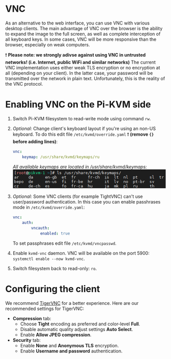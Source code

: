 # VNC
As an alternative to the web interface, you can use VNC with various desktop clients. The main advantage of VNC over the browser is the ability to expand the image to the full screen, as well as complete interception of all keyboard keys. In some cases, VNC will be more responsive than the browser, especially on weak computers.

:exclamation: **Please note: we strongly adivse against using VNC in untrusted networks! (i.e. Internet, public WiFi and similar networks)** 
The current VNC implementation uses either weak TLS encryption or no encryption at all (depending on your client). In the latter case, your password will be transmitted over the network in plain text. Unfortunately, this is the reality of the VNC protocol.

# Enabling VNC on the Pi-KVM side
1. Switch Pi-KVM filesystem to read-write mode using command `rw`.
2. _Optional:_ Change client's keyboard layout if you're using an non-US keyboard. To do this edit file `/etc/kvmd/override.yaml` 
:exclamation: **(remove `{}` before adding lines)**:
    ```yaml
    vnc:
        keymap: /usr/share/kvmd/keymaps/ru
    ```
    _All available keymaps are located in /usr/share/kvmd/keymaps:_ 
    ![VNC keymaps](/img/vnc-keymaps.png)

3. _Optional:_ Some VNC clients (for example TightVNC) can't use user/password authentication. In this case you can enable passhrases mode in `/etc/kvmd/override.yaml`:
    ```yaml
    vnc:
        auth:
            vncauth:
                enabled: true
    ```
    To set passphrases edit file `/etc/kvmd/vncpasswd`.
4. Enable `kvmd-vnc` daemon. VNC will be available on the port 5900: `systemctl enable --now kvmd-vnc`.
5. Switch filesystem back to read-only: `ro`.

# Configuring the client
We recommend [TigerVNC](https://tigervnc.org) for a better experience.
Here are our recommended settings for TigerVNC:
* **Compression** tab:
  - Choose **Tight** encoding as preferred and color-level **Full**.
  - Disable automatic quality adjust settings **Auto Select**.
  - Enable **Allow JPEG compression**.
* **Security** tab:
  - Enable **None** and **Anonymous TLS** encryption.
  - Enable **Username and password** authentication.
